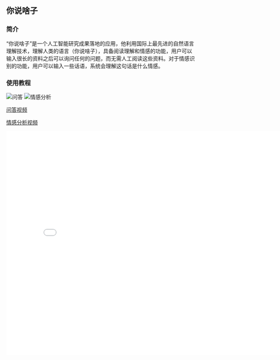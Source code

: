 ## 你说啥子

### 简介
“你说啥子”是一个人工智能研究成果落地的应用，他利用国际上最先进的自然语言理解技术，理解人类的语言（你说啥子），具备阅读理解和情感的功能，用户可以输入很长的资料之后可以询问任何的问题，而无需人工阅读这些资料。对于情感识别的功能，用户可以输入一些话语，系统会理解这句话是什么情感。

### 使用教程
![问答](qa3.gif) ![情感分析](qg2.gif)

[问答视频](qa3.mp4)

[情感分析视频](qg2.mp4)

<iframe 
src="qa3.mp4" 
scrolling="no" 
border="0" 
frameborder="no" 
framespacing="0" 
allowfullscreen="true" 
height=600 
width=800> 

### 技术支持和联系
email zhyxhys@163.com
